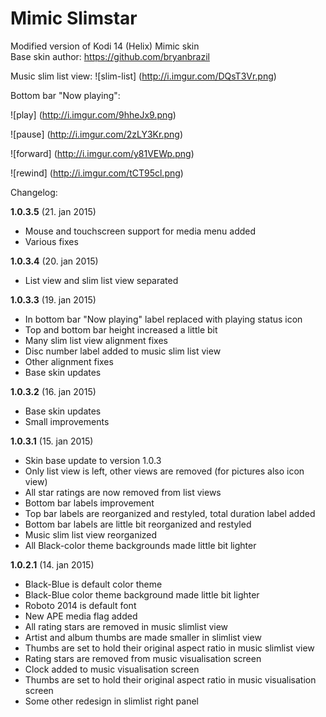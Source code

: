 # Mimic Slimstar
Modified version of Kodi 14 (Helix) Mimic skin<br />
Base skin author: https://github.com/bryanbrazil

Music slim list view:
![slim-list] (http://i.imgur.com/DQsT3Vr.png)

Bottom bar "Now playing":

![play] (http://i.imgur.com/9hheJx9.png)

![pause] (http://i.imgur.com/2zLY3Kr.png)

![forward] (http://i.imgur.com/y81VEWp.png)

![rewind] (http://i.imgur.com/tCT95cl.png)


Changelog:

**1.0.3.5** (21. jan 2015)
- Mouse and touchscreen support for media menu added
- Various fixes

**1.0.3.4** (20. jan 2015)
- List view and slim list view separated

**1.0.3.3** (19. jan 2015)
- In bottom bar "Now playing" label replaced with playing status icon
- Top and bottom bar height increased a little bit
- Many slim list view alignment fixes
- Disc number label added to music slim list view
- Other alignment fixes
- Base skin updates

**1.0.3.2** (16. jan 2015)
- Base skin updates
- Small improvements

**1.0.3.1** (15. jan 2015)
- Skin base update to version 1.0.3
- Only list view is left, other views are removed (for pictures also icon view)
- All star ratings are now removed from list views
- Bottom bar labels improvement
- Top bar labels are reorganized and restyled, total duration label added
- Bottom bar labels are little bit reorganized and restyled
- Music slim list view reorganized
- All Black-color theme backgrounds made little bit lighter

**1.0.2.1** (14. jan 2015)
- Black-Blue is default color theme
- Black-Blue color theme background made little bit lighter
- Roboto 2014 is default font
- New APE media flag added
- All rating stars are removed in music slimlist view
- Artist and album thumbs are made smaller in slimlist view 
- Thumbs are set to hold their original aspect ratio in music slimlist view
- Rating stars are removed from music visualisation screen
- Clock added to music visualisation screen
- Thumbs are set to hold their original aspect ratio in music visualisation screen
- Some other redesign in slimlist right panel